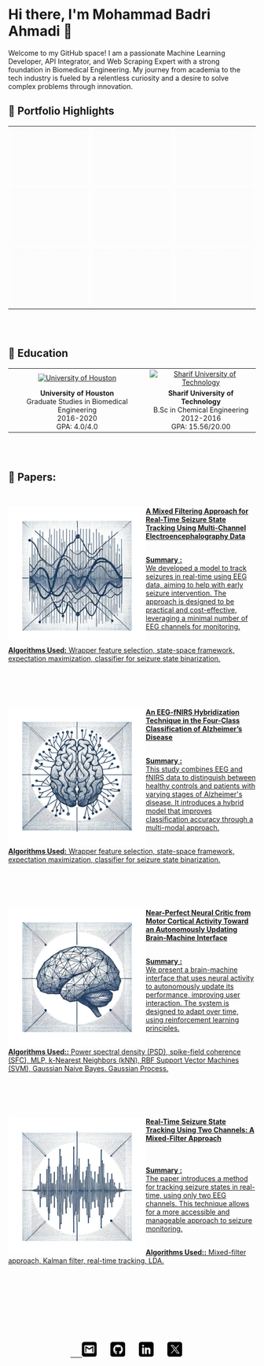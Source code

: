 # Hi there, I'm Mohammad Badri Ahmadi 👋


Welcome to my GitHub space! I am a passionate Machine Learning Developer, API Integrator, and Web Scraping Expert with a strong foundation in Biomedical Engineering. My journey from academia to the tech industry is fueled by a relentless curiosity and a desire to solve complex problems through innovation.


## 📘 Portfolio Highlights
<div align="center">
    <table>
        <tr>
            <td align="center">
                <a href="https://github.com/mhmmdbdrhmd/Football-Match-Predictor">
                    <img src="https://github.com/mhmmdbdrhmd/Data/blob/main/portfolio/portfolio_low_size/Blue%20-%20MACHINE%20LEARNING%20(1).gif" width="200" alt="Machine Learning"/>
                </a>
            </td>
            <td align="center">
                <a href="https://github.com/mhmmdbdrhmd/weather_dashboard">
                    <img src="https://github.com/mhmmdbdrhmd/Data/blob/main/portfolio/portfolio_low_size/Blue%20-%20API%20(1).gif" width="200" alt="API Integration"/>
                </a>
            </td>
            <td align="center">
                <a href="https://github.com/mhmmdbdrhmd/WebScrapePro">
                    <img src="https://github.com/mhmmdbdrhmd/Data/blob/main/portfolio/portfolio_low_size/Blue%20-%20WEB%20SCRAPING%20(1).gif" width="200" alt="Web Scraping"/>
                </a>
            </td>
        </tr>
        <tr>
            <td align="center">
                <a href="https://github.com/mhmmdbdrhmd/Football-Match-Predictor">
                    <img src="https://github.com/mhmmdbdrhmd/Data/blob/main/portfolio/portfolio_low_size/Blue%20-%20DATA%20ANALYSIS.gif" width="200" alt="Data Analysis"/>
                </a>
            </td>
            <td align="center">
                <a href="https://github.com/mhmmdbdrhmd/weather_dashboard">
                    <img src="https://github.com/mhmmdbdrhmd/Data/blob/main/portfolio/portfolio_low_size/Blue%20-%20DATABASE%20MANAGEMENT.gif" width="200" alt="Database Management"/>
                </a>
            </td>
            <td align="center">
                <a href="https://github.com/mhmmdbdrhmd/weather_dashboard">
                    <img src="https://github.com/mhmmdbdrhmd/Data/blob/main/portfolio/portfolio_low_size/Blue%20-%20DATA%20VISUALIZATION.gif" width="200" alt="Data Visualization"/>
                </a>
            </td>
        </tr>
        <tr>
            <td align="center">
                <a href="https://github.com/mhmmdbdrhmd/WebScrapePro">
                    <img src="https://github.com/mhmmdbdrhmd/Data/blob/main/portfolio/portfolio_low_size/Blue%20-%20MULTI%20THREADING.gif" width="200" alt="Multi Threading"/>
                </a>
            </td>
            <td align="center">
                <a href="https://github.com/mhmmdbdrhmd/weather_dashboard">
                    <img src="https://github.com/mhmmdbdrhmd/Data/blob/main/portfolio/portfolio_low_size/Blue%20-%20UI%20UX.gif" width="200" alt="UI UX"/>
                </a>
            </td>
            <td align="center">
                <a href="#">
                    <img src="https://github.com/mhmmdbdrhmd/Data/blob/main/portfolio/portfolio_low_size/Blue%20-%20MOTION%20DESIGN.gif" width="200" alt="Motion Design"/>
                </a>
            </td>
        </tr>
    </table>
</div>

<br><br>

## 🏫 Education

<div align="center">

  | | |
| :---: | :---: |
| [<img src="https://upload.wikimedia.org/wikipedia/commons/2/2a/University_of_Houston_Logo.svg" width="400" height="400" alt="University of Houston"/>](http://www.uh.edu) | [<img src="https://www.sharif.edu/documents/20124/0/SharifUniLogo+copy.png/55eb27b7-ff95-16f4-d1b1-802c72ab7d47?t=1650190956745" width="400" height="400" alt="Sharif University of Technology"/>](http://www.sharif.edu) |
| **University of Houston** <br>Graduate Studies in Biomedical Engineering<br>2016-2020<br>GPA: 4.0/4.0 | **Sharif University of Technology** <br>B.Sc in Chemical Engineering<br>2012-2016<br>GPA: 15.56/20.00 |

</div>

<br><br>


## 📜 Papers:
<br>
<div>
  <strong> </strong></p>

<!-- PAPER 1 -->
<p align="left">
  <a href="https://ieeexplore.ieee.org/abstract/document/9541179" title="A Mixed Filtering Approach for Real-Time Seizure State Tracking Using Multi-Channel Electroencephalography Data">
    <img width="280px" src="https://github.com/mhmmdbdrhmd/Data/blob/main/thumbnails/paper%20thumbnail_Multi%20Channel.png" align= left title="A Mixed Filtering Approach for Real-Time Seizure State Tracking Using Multi-Channel Electroencephalography Data"/></a>
    <a href="https://ieeexplore.ieee.org/abstract/document/9541179"> <strong> A Mixed Filtering Approach for Real-Time Seizure State Tracking Using Multi-Channel Electroencephalography Data </strong><br><br>
    
<strong> Summary :</strong><br>
   We developed a model to track seizures in real-time using EEG data, aiming to help with early seizure intervention. The approach is designed to be practical and cost-effective, leveraging a minimal number of EEG channels for monitoring. <br><br>
      
<strong> Algorithms Used:</strong> Wrapper feature selection, state-space framework, expectation maximization, classifier for seizure state binarization. <br>
  

  </p><br>
  
##
<br>    
<!-- PAPER 2 -->
<p align="left">
  <a href="https://www.ncbi.nlm.nih.gov/pmc/articles/PMC7376762/" title="An EEG-fNIRS Hybridization Technique in the Four-Class Classification of Alzheimer’s Disease">
    <img width="280px" src="https://github.com/mhmmdbdrhmd/Data/blob/main/thumbnails/paper%20thumbnail_Alsaymer.png" align= left title="An EEG-fNIRS Hybridization Technique in the Four-Class Classification of Alzheimer’s Disease"/></a>
    <a href="https://www.ncbi.nlm.nih.gov/pmc/articles/PMC7376762/"><strong> An EEG-fNIRS Hybridization Technique in the Four-Class Classification of Alzheimer’s Disease </strong><br><br>

<strong> Summary :</strong><br>
   This study combines EEG and fNIRS data to distinguish between healthy controls and patients with varying stages of Alzheimer's disease. It introduces a hybrid model that improves classification accuracy through a multi-modal approach. <br><br>

<strong> Algorithms Used:</strong> Wrapper feature selection, state-space framework, expectation maximization, classifier for seizure state binarization. <br>
      
  </p><br>

  ##
  <br>    
<!-- PAPER 3 -->
<p align="left">
  <a href="https://pubmed.ncbi.nlm.nih.gov/30440344/" title="Near-Perfect Neural Critic from Motor Cortical Activity Toward an Autonomously Updating Brain-Machine Interface">
    <img width="280px" src="https://github.com/mhmmdbdrhmd/Data/blob/main/thumbnails/paper%20thumbnail_BMI.png" align= left title="Near-Perfect Neural Critic from Motor Cortical Activity Toward an Autonomously Updating Brain-Machine Interface"/></a>
    <a href="https://pubmed.ncbi.nlm.nih.gov/30440344/"><strong> Near-Perfect Neural Critic from Motor Cortical Activity Toward an Autonomously Updating Brain-Machine Interface </strong><br><br>

<strong> Summary :</strong><br>
   We present a brain-machine interface that uses neural activity to autonomously update its performance, improving user interaction. The system is designed to adapt over time, using reinforcement learning principles. <br><br>

<strong> Algorithms Used::</strong> Power spectral density (PSD), spike-field coherence (SFC), MLP, k-Nearest Neighbors (kNN), RBF Support Vector Machines (SVM), Gaussian Naive Bayes. Gaussian Process. 
      
  </p><br>

  ##
  <br>    
<!-- PAPER 4 -->
<p align="left">
  <a href="https://ieeexplore.ieee.org/abstract/document/9048990" title="Real-Time Seizure State Tracking Using Two Channels: A Mixed-Filter Approach">
    <img width="280px" src="https://github.com/mhmmdbdrhmd/Data/blob/main/thumbnails/paper%20thumbnail_Two%20channel.png" align= left title="Real-Time Seizure State Tracking Using Two Channels: A Mixed-Filter Approach"/></a>
    <a href="https://ieeexplore.ieee.org/abstract/document/9048990"><strong> Real-Time Seizure State Tracking Using Two Channels: A Mixed-Filter Approach </strong><br><br><br>

<strong> Summary :</strong><br>
   The paper introduces a method for tracking seizure states in real-time, using only two EEG channels. This technique allows for a more accessible and manageable approach to seizure monitoring. <br><br>

<strong> Algorithms Used::</strong> Mixed-filter approach, Kalman filter, real-time tracking, LDA. <br>
      
  </p><br>
  <br>
  
  ##
  <br>     
  
  </div>
  </div>

 <br><br>

<div align="center">
<div align="center"><p align="center">
    &nbsp;&nbsp;&nbsp;&nbsp;&nbsp;
    <a href="mhmmdbdrhmd@gmail.com" style="text-decoration: none;" alt="Email">
        <img src="https://github.com/mhmmdbdrhmd/Data/blob/main/Icons/ICON%20_Black%20-%20GMail.png" width="6%" />
    </a>&nbsp;&nbsp;&nbsp;&nbsp;&nbsp;
    <a href="https://github.com/mhmmdbdrhmd" style="text-decoration: none;" alt="GitHub">
        <img src="https://github.com/mhmmdbdrhmd/Data/blob/main/Icons/ICON%20_Black-%20Github.png" width="6%" />
    </a>&nbsp;&nbsp;&nbsp;&nbsp;&nbsp;
    <a href="https://www.linkedin.com/in/mohamad-badri-ahmadi-aa2a1a8a?original_referer=https%3A%2F%2Fwww.google.com%2F" style="text-decoration: none;" alt="LinkedIn">
        <img src="https://github.com/mhmmdbdrhmd/Data/blob/main/Icons/ICON%20_Black%20-%20Linkding.png" width="6%" />
    </a>&nbsp;&nbsp;&nbsp;&nbsp;&nbsp;
  <a href="https://twitter.com/mhmmdbdrhmd" style="text-decoration: none;" alt="Twitter">
        <img src="https://github.com/mhmmdbdrhmd/Data/blob/main/Icons/ICON%20_Black%20-%20Twitter%20X.png" width="6%"/>
    </a>
    &nbsp;&nbsp;&nbsp;&nbsp;&nbsp;
</div>
</div>

<!--
**mhmmdbdrhmd/mhmmdbdrhmd** is a ✨ _special_ ✨ repository because its `README.md` (this file) appears on your GitHub profile.

Here are some ideas to get you started:

- 🔭 I’m currently working on ...
- 🌱 I’m currently learning ...
- 👯 I’m looking to collaborate on ...
- 🤔 I’m looking for help with ...
- 💬 Ask me about ...
- 📫 How to reach me: ...
- 😄 Pronouns: ...
- ⚡ Fun fact: ...
-->
